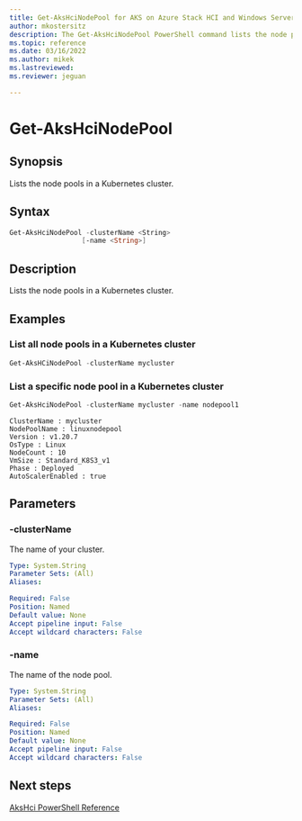 ```yaml
---
title: Get-AksHciNodePool for AKS on Azure Stack HCI and Windows Server
author: mkostersitz
description: The Get-AksHciNodePool PowerShell command lists the node pools in a Kubernetes cluster.
ms.topic: reference
ms.date: 03/16/2022
ms.author: mikek 
ms.lastreviewed: 
ms.reviewer: jeguan

---
```


# Get-AksHciNodePool

## Synopsis
Lists the node pools in a Kubernetes cluster.

## Syntax

```powershell
Get-AksHciNodePool -clusterName <String>
                  [-name <String>]
```

## Description
Lists the node pools in a Kubernetes cluster.

## Examples

### List all node pools in a Kubernetes cluster
```powershell
Get-AksHCiNodePool -clusterName mycluster
```

### List a specific node pool in a Kubernetes cluster
```powershell
Get-AksHciNodePool -clusterName mycluster -name nodepool1
```

```output
ClusterName : mycluster
NodePoolName : linuxnodepool
Version : v1.20.7
OsType : Linux
NodeCount : 10
VmSize : Standard_K8S3_v1
Phase : Deployed
AutoScalerEnabled : true
```


## Parameters

### -clusterName
The name of your cluster.

```yaml
Type: System.String
Parameter Sets: (All)
Aliases:

Required: False
Position: Named
Default value: None
Accept pipeline input: False
Accept wildcard characters: False
```

### -name
The name of the node pool.

```yaml
Type: System.String
Parameter Sets: (All)
Aliases:

Required: False
Position: Named
Default value: None
Accept pipeline input: False
Accept wildcard characters: False
```
## Next steps

[AksHci PowerShell Reference](index.md)
